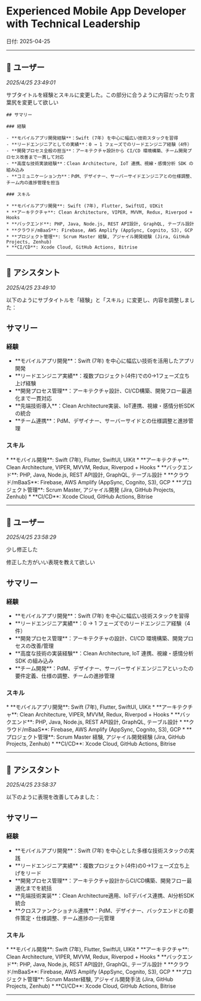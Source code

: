 # Experienced Mobile App Developer with Technical Leadership

日付: 2025-04-25

---

## 👤 ユーザー
*2025/4/25 23:49:01*

サブタイトルを経験とスキルに変更した。この部分に合うように内容だったり言葉尻を変更して欲しい

```
## サマリー

### 経験

- **モバイルアプリ開発経験**：Swift (7年) を中心に幅広い技術スタックを習得
- **リードエンジニアとしての実績**：0 → 1 フェーズでのリードエンジニア経験（4件）
- **開発プロセス全般の担当**：アーキテクチャ設計から CI/CD 環境構築、チーム開発プロセス改善まで一貫して対応
- **高度な技術実装経験**：Clean Architecture, IoT 連携、視線・感情分析 SDK の組み込み
- **コミュニケーション力**：PdM、デザイナー、サーバーサイドエンジニアとの仕様調整、チーム内の進捗管理を担当

### スキル

* **モバイルアプリ開発**: Swift (7年), Flutter, SwiftUI, UIKit
* **アーキテクチャ**: Clean Architecture, VIPER, MVVM, Redux, Riverpod + Hooks
* **バックエンド**: PHP, Java, Node.js, REST API設計, GraphQL, テーブル設計
* **クラウド/mBaaS**: Firebase, AWS Amplify (AppSync, Cognito, S3), GCP
* **プロジェクト管理**: Scrum Master 経験, アジャイル開発経験 (Jira, GitHub Projects, Zenhub)
* **CI/CD**: Xcode Cloud, GitHub Actions, Bitrise

```

---

## 🤖 アシスタント
*2025/4/25 23:49:10*

以下のようにサブタイトルを「経験」と「スキル」に変更し、内容を調整しました：

## サマリー

### 経験

- \*\*モバイルアプリ開発\*\*：Swift (7年) を中心に幅広い技術を活用したアプリ開発
- \*\*リードエンジニア実績\*\*：複数プロジェクト(4件)での0→1フェーズ立ち上げ経験
- \*\*開発プロセス管理\*\*：アーキテクチャ設計、CI/CD構築、開発フロー最適化まで一貫対応
- \*\*先端技術導入\*\*：Clean Architecture実装、IoT連携、視線・感情分析SDKの統合
- \*\*チーム連携\*\*：PdM、デザイナー、サーバーサイドとの仕様調整と進捗管理

### スキル

\* \*\*モバイル開発\*\*: Swift (7年), Flutter, SwiftUI, UIKit
\* \*\*アーキテクチャ\*\*: Clean Architecture, VIPER, MVVM, Redux, Riverpod + Hooks
\* \*\*バックエンド\*\*: PHP, Java, Node.js, REST API設計, GraphQL, テーブル設計
\* \*\*クラウド/mBaaS\*\*: Firebase, AWS Amplify (AppSync, Cognito, S3), GCP
\* \*\*プロジェクト管理\*\*: Scrum Master, アジャイル開発 (Jira, GitHub Projects, Zenhub)
\* \*\*CI/CD\*\*: Xcode Cloud, GitHub Actions, Bitrise

---

## 👤 ユーザー
*2025/4/25 23:58:29*

少し修正した

修正した方がいい表現を教えて欲しい

## サマリー

### 経験

- \*\*モバイルアプリ開発\*\*：Swift (7年) を中心に幅広い技術スタックを習得
- \*\*リードエンジニア実績\*\*：0 → 1 フェーズでのリードエンジニア経験（4件）
- \*\*開発プロセス管理\*\*：アーキテクチャの設計、CI/CD 環境構築、開発プロセスの改善/管理
- \*\*高度な技術の実装経験\*\*：Clean Architecture, IoT 連携、視線・感情分析 SDK の組み込み
- \*\*チーム開発\*\*：PdM、デザイナー、サーバーサイドエンジニアといったの要件定義、仕様の調整、チームの進捗管理

### スキル

\* \*\*モバイルアプリ開発\*\*: Swift (7年), Flutter, SwiftUI, UIKit
\* \*\*アーキテクチャ\*\*: Clean Architecture, VIPER, MVVM, Redux, Riverpod + Hooks
\* \*\*バックエンド\*\*: PHP, Java, Node.js, REST API設計, GraphQL, テーブル設計
\* \*\*クラウド/mBaaS\*\*: Firebase, AWS Amplify (AppSync, Cognito, S3), GCP
\* \*\*プロジェクト管理\*\*: Scrum Master 経験, アジャイル開発経験 (Jira, GitHub Projects, Zenhub)
\* \*\*CI/CD\*\*: Xcode Cloud, GitHub Actions, Bitrise

---

## 🤖 アシスタント
*2025/4/25 23:58:37*

以下のように表現を改善してみました：

## サマリー

### 経験

- \*\*モバイルアプリ開発\*\*：Swift (7年) を中心とした多様な技術スタックの実践
- \*\*リードエンジニア実績\*\*：複数プロジェクト(4件)の0→1フェーズ立ち上げをリード
- \*\*開発プロセス管理\*\*：アーキテクチャ設計からCI/CD構築、開発フロー最適化までを統括
- \*\*先端技術実装\*\*：Clean Architecture適用、IoTデバイス連携、AI分析SDK統合
- \*\*クロスファンクショナル連携\*\*：PdM、デザイナー、バックエンドとの要件策定・仕様調整、チーム進捗の一元管理

### スキル

\* \*\*モバイル開発\*\*: Swift (7年), Flutter, SwiftUI, UIKit
\* \*\*アーキテクチャ\*\*: Clean Architecture, VIPER, MVVM, Redux, Riverpod + Hooks
\* \*\*バックエンド\*\*: PHP, Java, Node.js, REST API設計, GraphQL, テーブル設計
\* \*\*クラウド/mBaaS\*\*: Firebase, AWS Amplify (AppSync, Cognito, S3), GCP
\* \*\*プロジェクト管理\*\*: Scrum Master経験, アジャイル開発手法 (Jira, GitHub Projects, Zenhub)
\* \*\*CI/CD\*\*: Xcode Cloud, GitHub Actions, Bitrise

---
